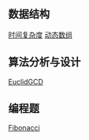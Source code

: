 ## 数据结构
[时间复杂度](note/datastructure/时间复杂度.md)
[动态数组](note/datastructure/动态数组.md)
## 算法分析与设计
[EuclidGCD](note/algorithm/EuclidGCD.md)
## 编程题
[Fibonacci](./src/com/wztlink1013/ds/linkedlist/T729MyCalendar.java)


